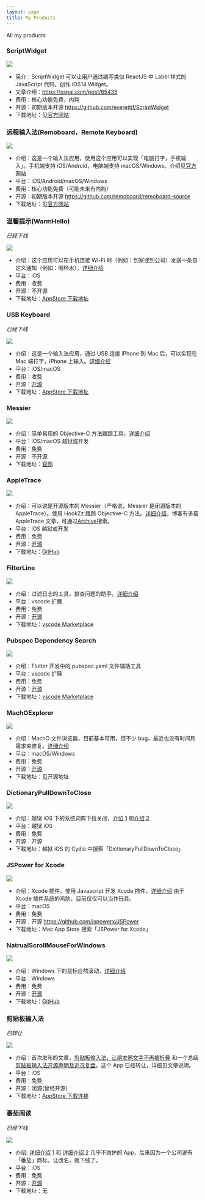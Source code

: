```yaml
---
layout: page
title: My Products
---
```


All my products

<!-- more -->

### ScriptWidget

![](https://scriptwidget.app/assets/images/screenshot-888432460db6bfcd7a207c15183adbc2.jpg)

- 简介：ScriptWidget 可以让用户通过编写类似 ReactJS 中 Label 样式的 JavaScript 代码，创作 iOS14 Widget。
- 文章介绍：https://sspai.com/post/65435
- 费用：核心功能免费，内购
- 开源：初期版本开源 https://github.com/everettjf/ScriptWidget
- 下载地址：见[官方网站](https://scriptwidget.app)

### 远程输入法(Remoboard，Remote Keyboard)

![](/media/15677059768790.jpg)

- 介绍：这是一个输入法应用，使用这个应用可以实现「电脑打字，手机输入」。手机端支持 iOS/Android，电脑端支持 macOS/Windows。介绍见[官方网站](https://remoboard.github.io)
- 平台：iOS/Android/macOS/Windows
- 费用：核心功能免费（可能未来有内购）
- 开源：初期版本开源 https://github.com/remoboard/remoboard-source
- 下载地址：见[官方网站](https://remoboard.github.io)

### 温馨提示(WarmHello)

_已经下线_

![](/media/15624372435248.jpg)

- 介绍：这个应用可以在手机连接 Wi-Fi 时（例如：到家或到公司）发送一条自定义通知（例如：喝杯水），[详细介绍](https://warmhello.github.io/)
- 平台：iOS
- 费用：收费
- 开源：不开源
- 下载地址：[AppStore 下载地址](https://itunes.apple.com/cn/app/id1467762785)

### USB Keyboard

_已经下线_

![](/media/15624372586781.jpg)

- 介绍：这是一个输入法应用，通过 USB 连接 iPhone 到 Mac 后，可以实现在 Mac 端打字，iPhone 上输入。[详细介绍](https://everettjf.github.io/2018/10/22/qvkeyboard-release)
- 平台：iOS/macOS
- 费用：收费
- 开源：[开源](https://github.com/everettjf/USBKeyboard)
- 下载地址：[AppStore 下载地址](https://itunes.apple.com/cn/app/id1439106456)

### Messier

![](/media/15624373057487.jpg)

- 介绍：简单易用的 Objective-C 方法跟踪工具，[详细介绍](https://everettjf.github.io/2019/05/06/messier/)
- 平台：iOS/macOS 越狱或开发
- 费用：免费
- 开源：不开源
- 下载地址：[官网](https://messier-app.github.io/)

### AppleTrace

![](/media/15624373381294.jpg)

- 介绍：可以说是开源版本的 Messier（严格说，Messier 是闭源版本的 AppleTrace）。使用 HookZz 跟踪 Objective-C 方法。[详细介绍](https://everettjf.github.io/2017/09/21/appletrace/)，博客有多篇 AppleTrace 文章，可通过[Archive](https://everettjf.github.io/archive/)搜索。
- 平台：iOS 越狱或开发
- 费用：免费
- 开源：[开源](https://github.com/everettjf/AppleTrace)
- 下载地址：[GitHub](https://everettjf.github.io/2017/09/21/appletrace/)

### FilterLine

![](/media/15624374074801.jpg)

- 介绍：过滤日志的工具，排查问题的助手。[详细介绍](https://everettjf.github.io/2018/07/03/vscode-extension-filter-line/)
- 平台：vscode 扩展
- 费用：免费
- 开源：[开源](https://github.com/everettjf/vscode-filter-line)
- 下载地址：[vscode Marketplace](https://marketplace.visualstudio.com/items?itemName=everettjf.filter-line)

### Pubspec Dependency Search

![](/media/15624374238806.jpg)

- 介绍：Flutter 开发中的 pubspec.yaml 文件辅助工具
- 平台：vscode 扩展
- 费用：免费
- 开源：[开源](https://github.com/everettjf/vscode-pubspec-dependency-search)
- 下载地址：[vscode Marketplace](https://marketplace.visualstudio.com/items?itemName=everettjf.pubspec-dependency-search)

### MachOExplorer

![](/media/15624374424396.jpg)

- 介绍：MachO 文件浏览器，目前基本可用，但不少 bug，最近也没有时间和需求来修复。[详细介绍](https://everettjf.github.io/2017/11/03/machoexplorer-alpha/)
- 平台：macOS/Windows
- 费用：免费
- 开源：[开源](https://github.com/everettjf/MachOExplorer)
- 下载地址：见开源地址

### DictionaryPullDownToClose

![](/media/15624374656146.jpg)

- 介绍：越狱 iOS 下的系统词典下拉关闭，[介绍 1](https://everettjf.github.io/2018/09/03/ibooks-dictionary-close-tweak) 和[介绍 2](https://everettjf.github.io/2018/09/08/tweak-dictionary-pull-down-release-dismiss/)
- 平台：越狱 iOS
- 费用：免费
- 开源：开源
- 下载地址：越狱 iOS 的 Cydia 中搜索「DictionaryPullDownToClose」

### JSPower for Xcode

![](/media/15624374959340.jpg)

- 介绍：Xcode 插件，使用 Javascript 开发 Xcode 插件。[详细介绍](https://everettjf.github.io/2018/11/13/codefriend-tutorial/) 由于 Xcode 插件系统的鸡肋，目前仅仅可以当作玩具。
- 平台：macOS
- 费用：免费
- 开源：开源 https://github.com/jspowerx/JSPower
- 下载地址：Mac App Store 搜索「JSPower for Xcode」

### NatrualScrollMouseForWindows

![](/media/15624375796505.jpg)

- 介绍：Windows 下的鼠标自然滚动，[详细介绍](https://everettjf.github.io/2014/11/07/windows-natural-scroll/)
- 平台：Windows
- 费用：免费
- 开源：[开源](https://github.com/everettjf/NaturalScrollMouseForWindows)
- 下载地址：[GitHub](https://github.com/everettjf/NaturalScrollMouseForWindows)

### 剪贴板输入法

_已转让_

![](/media/15624376100979.jpg)

- 介绍：首次发布的文章，[剪贴板输入法，让朋友圈文字不再被折叠](https://everettjf.github.io/2019/05/20/paste-keyboard-release/) 和一个总结[剪贴板输入法开源声明及近况复盘](https://everettjf.github.io/2019/05/25/pastekeyboard-casestudy/)。这个 App 已经转让，详细见文章说明。
- 平台：iOS
- 费用：免费
- 开源：闭源(曾经开源)
- 下载地址：[AppStore 下载连接](https://itunes.apple.com/cn/app/id1463618135)

### 番茄阅读

_已经下线_

![](/media/15624377009605.jpg)

- 介绍: [详细介绍 1](https://everettjf.github.io/2016/05/13/how-to-write-a-simple-feed-reader/) 和 [详细介绍 2](https://everettjf.github.io/2016/02/24/iosblog-cc-dev-memory/) 几乎不维护的 App，后来因为一个公司说有「番茄」商标，让改名，就下线了。
- 平台：iOS
- 费用：免费
- 开源：[开源](https://github.com/everettjf/TomatoRead/)
- 下载地址：无

